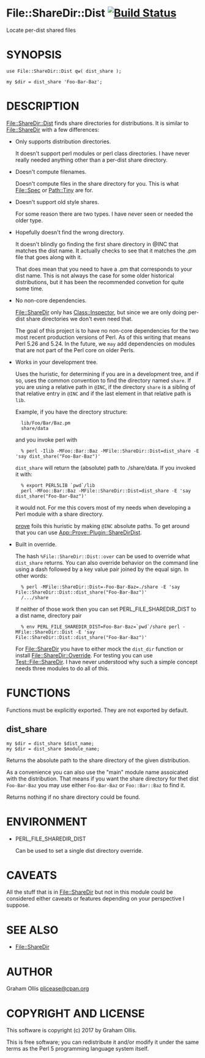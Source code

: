 # File::ShareDir::Dist [![Build Status](https://secure.travis-ci.org/plicease/File-ShareDir-Dist.png)](http://travis-ci.org/plicease/File-ShareDir-Dist)

Locate per-dist shared files

# SYNOPSIS

    use File::ShareDir::Dist qw( dist_share );
    
    my $dir = dist_share 'Foo-Bar-Baz';

# DESCRIPTION

[File::ShareDir::Dist](https://metacpan.org/pod/File::ShareDir::Dist) finds share directories for distributions.  It is similar to [File::ShareDir](https://metacpan.org/pod/File::ShareDir)
with a few differences:

- Only supports distribution directories.

    It doesn't support perl modules or perl class directories.  I have never really needed anything
    other than a per-dist share directory.

- Doesn't compute filenames.

    Doesn't compute files in the share directory for you.  This is what [File::Spec](https://metacpan.org/pod/File::Spec) or [Path::Tiny](https://metacpan.org/pod/Path::Tiny)
    are for.

- Doesn't support old style shares.

    For some reason there are two types.  I have never seen or needed the older type.

- Hopefully doesn't find the wrong directory.

    It doesn't blindly go finding the first share directory in @INC that matches the dist name.  It actually
    checks to see that it matches the .pm file that goes along with it.

    That does mean that you need to have a .pm that corresponds to your dist name.  This is not
    always the case for some older historical distributions, but it has been the recommended convetion
    for quite some time.

- No non-core dependencies.

    [File::ShareDir](https://metacpan.org/pod/File::ShareDir) only has [Class::Inspector](https://metacpan.org/pod/Class::Inspector), but since we are only doing per-dist share
    directories we don't even need that.

    The goal of this project is to have no non-core dependencies for the two most recent production
    versions of Perl.  As of this writing that means Perl 5.26 and 5.24.  In the future, we `may` add
    dependencies on modules that are not part of the Perl core on older Perls.

- Works in your development tree.

    Uses the huristic, for determining if you are in a development tree, and if so, uses the common
    convention to find the directory named `share`.  If you are using a relative path in `@INC`,
    if the directory `share` is a sibling of that relative entry in `@INC` and if the last element
    in that relative path is `lib`.

    Example, if you have the directory structure:

        lib/Foo/Bar/Baz.pm
        share/data

    and you invoke perl with

        % perl -Ilib -MFoo::Bar::Baz -MFile::ShareDir::Dist=dist_share -E 'say dist_share("Foo-Bar-Baz")'

    `dist_share` will return the (absolute) path to ./share/data.  If you invoked it with:

        % export PERL5LIB `pwd`/lib
        perl -MFoo::Bar::Baz -MFile::ShareDir::Dist=dist_share -E 'say dist_share("Foo-Bar-Baz")'

    it would not.  For me this covers most of my needs when developing a Perl module with a share
    directory.

    [prove](https://metacpan.org/pod/prove) foils this huristic by making `@INC` absolute paths.  To get around that you can use
    [App::Prove::Plugin::ShareDirDist](https://metacpan.org/pod/App::Prove::Plugin::ShareDirDist).

- Built in override.

    The hash `%File::ShareDir::Dist::over` can be used to override what `dist_share` returns.
    You can also override behavior on the command line using a dash followed by a key value pair
    joined by the equal sign.  In other words:

        % perl -MFile::ShareDir::Dist=-Foo-Bar-Baz=./share -E 'say File::ShareDir::Dist::dist_share("Foo-Bar-Baz")'
        /.../share

    If neither of those work then you can set PERL\_FILE\_SHAREDIR\_DIST to a dist name, directory pair

        % env PERL_FILE_SHAREDIR_DIST=Foo-Bar-Baz=`pwd`/share perl -MFile::ShareDir::Dist -E 'say File::ShareDir::Dist::dist_share("Foo-Bar-Baz")'

    For [File::ShareDir](https://metacpan.org/pod/File::ShareDir) you have to either mock the `dist_dir` function or install
    [File::ShareDir::Override](https://metacpan.org/pod/File::ShareDir::Override).  For testing you can use [Test::File::ShareDir](https://metacpan.org/pod/Test::File::ShareDir).  I have never
    understood why such a simple concept needs three modules to do all of this.

# FUNCTIONS

Functions must be explicitly exported.  They are not exported by default.

## dist\_share

    my $dir = dist_share $dist_name;
    my $dir = dist_share $module_name;

Returns the absolute path to the share directory of the given distribution.

As a convenience you can also use the "main" module name assoicated with the
distribution.  That means if you want the share directory for thet dist
`Foo-Bar-Baz` you may use either `Foo-Bar-Baz` or `Foo::Bar::Baz` to find
it.

Returns nothing if no share directory could be found.

# ENVIRONMENT

- PERL\_FILE\_SHAREDIR\_DIST

    Can be used to set a single dist directory override.

# CAVEATS

All the stuff that is in [File::ShareDir](https://metacpan.org/pod/File::ShareDir) but not in this module could be considered either
caveats or features depending on your perspective I suppose.

# SEE ALSO

- [File::ShareDir](https://metacpan.org/pod/File::ShareDir)

# AUTHOR

Graham Ollis <plicease@cpan.org>

# COPYRIGHT AND LICENSE

This software is copyright (c) 2017 by Graham Ollis.

This is free software; you can redistribute it and/or modify it under
the same terms as the Perl 5 programming language system itself.

